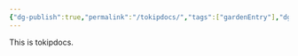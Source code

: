 ```yaml
---
{"dg-publish":true,"permalink":"/tokipdocs/","tags":["gardenEntry"],"dgEnableSearch":true}
---
```


This is tokipdocs.
